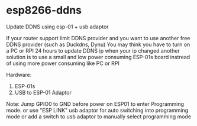 # esp8266-ddns
Update DDNS using esp-01 + usb adaptor

If your router support limit DDNS provider and you want to use another free DDNS provider (such as Duckdns, Dynu)
You may think you have to turn on a PC or RPI 24 hours to update DDNS ip when your ip changed
another solution is to use a small and low power consuming ESP-01s board instread of using more power consuming like PC or RPI

Hardware:
1. ESP-01s
2. USB to ESP-01 Adaptor

Note: Jump GPIO0 to GND before power on ESP01 to enter Programming mode.
or use "ESP LINK" usb adaptor for auto switching into programming mode
or add a switch to usb adaptor to manually select programming mode
